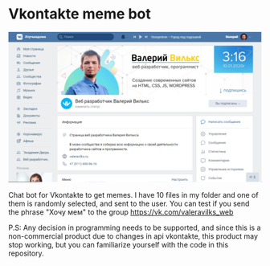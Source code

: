 # Vkontakte meme bot

![](vk-mem.gif)

Chat bot for Vkontakte to get memes. I have 10 files in my folder and one of them is randomly selected, and sent to the user. You can test if you send the phrase "Хочу мем" to the group https://vk.com/valeravilks_web

P.S: Any decision in programming needs to be supported, and since this is a non-commercial product due to changes in api vkontakte, this product may stop working, but you can familiarize yourself with the code in this repository.
